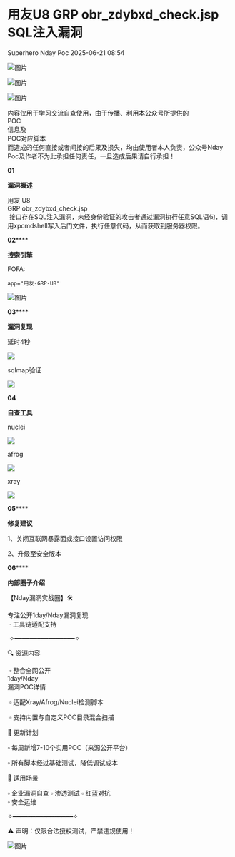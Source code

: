 #  用友U8 GRP obr_zdybxd_check.jsp SQL注入漏洞  
Superhero  Nday Poc   2025-06-21 08:54  
  
![图片](https://mmbiz.qpic.cn/mmbiz_png/Melo944GVOJECe5vg2C5YWgpyo1D5bCkYN4sZibCVo6EFo0N9b7Kib4I4N6j6Y10tynLOdgov9ibUmaNwW5yeoCbQ/640?wx_fmt=other&from=appmsg&wxfrom=5&wx_lazy=1&wx_co=1&tp=webp "")  
  
![图片](https://mmbiz.qpic.cn/mmbiz_png/Melo944GVOJECe5vg2C5YWgpyo1D5bCkhic5lbbPcpxTLtLccZ04WhwDotW7g2b3zBgZeS5uvFH4dxf0tj0Rutw/640?wx_fmt=other&from=appmsg&wxfrom=5&wx_lazy=1&wx_co=1&tp=webp "")  
  
![图片](https://mmbiz.qpic.cn/mmbiz_png/Melo944GVOJECe5vg2C5YWgpyo1D5bCk524CiapZejYicic1Hf8LPt8qR893A3IP38J3NMmskDZjyqNkShewpibEfA/640?wx_fmt=other&from=appmsg&wxfrom=5&wx_lazy=1&wx_co=1&tp=webp "")  
  
内容仅用于学习交流自查使用，由于传播、利用本公众号所提供的  
POC  
信息及  
POC对应脚本  
而造成的任何直接或者间接的后果及损失，均由使用者本人负责，公众号Nday Poc及作者不为此承担任何责任，一旦造成后果请自行承担！  
  
  
**01**  
  
**漏洞概述**  
  
  
用友 U8   
GRP obr_zdybxd_check.jsp  
 接口存在SQL注入漏洞，未经身份验证的攻击者通过漏洞执行任意SQL语句，调用xpcmdshell写入后门文件，执行任意代码，从而获取到服务器权限。  
  
**02******  
  
**搜索引擎**  
  
  
FOFA:  
```
app="用友-GRP-U8"
```  
  
![图片](https://mmbiz.qpic.cn/sz_mmbiz_png/wnJTy44dqwKJtxMwdqYqDk4jCibuHCibS5ZTDHSrBHJAUnYv3zTwib3gRTGjQkunIIKWib9moNG8A2M5QyNXe0e6iaQ/640?wx_fmt=png&from=appmsg&watermark=1&tp=webp&wxfrom=5&wx_lazy=1 "")  
  
  
**03******  
  
**漏洞复现**  
  
延时4秒  
  
![](https://mmbiz.qpic.cn/sz_mmbiz_png/wnJTy44dqwK3wU73qcvddP6IAdpDjefSF1b5ialLtm93LC3wnFjCicpt44mfrib89eo9XPgJgoRbfNlVk280E29Kw/640?wx_fmt=png&from=appmsg "")  
  
sqlmap验证  
  
![](https://mmbiz.qpic.cn/sz_mmbiz_png/wnJTy44dqwK3wU73qcvddP6IAdpDjefST6LMNEmCYZeTKTnroXQxib00j3JT6dIZRZmP9Dtm9hMssedxfAkwfdQ/640?wx_fmt=png&from=appmsg "")  
  
  
**04**  
  
**自查工具**  
  
  
nuclei  
  
![](https://mmbiz.qpic.cn/sz_mmbiz_png/wnJTy44dqwK3wU73qcvddP6IAdpDjefS3clnXCl3Qx0Bfqxm7EEJ9s354T7wNIgpVeOm9qqc9iaIk5dibYPK339A/640?wx_fmt=png&from=appmsg "")  
  
afrog  
  
![](https://mmbiz.qpic.cn/sz_mmbiz_png/wnJTy44dqwK3wU73qcvddP6IAdpDjefSOZWx0dqMEGKM2WmEbqW7x1D8RY9wMcmO3hDc3hibxejsWWo5ymcz9dg/640?wx_fmt=png&from=appmsg "")  
  
xray  
  
![](https://mmbiz.qpic.cn/sz_mmbiz_png/wnJTy44dqwK3wU73qcvddP6IAdpDjefSZL6UgokaztJr1L2ibD5icFHzAE5qhQgmZ9OQaegicweKFK7TdAfh9Bbmg/640?wx_fmt=png&from=appmsg "")  
  
  
**05******  
  
**修复建议**  
  
  
1、关闭互联网暴露面或接口设置访问权限  
  
2、升级至安全版本  
  
  
**06******  
  
**内部圈子介绍**  
  
  
【Nday漏洞实战圈】🛠️   
  
专注公开1day/Nday漏洞复现  
 · 工具链适配支持  
  
 ✧━━━━━━━━━━━━━━━━✧   
  
🔍 资源内容  
  
 ▫️ 整合全网公开  
1day/Nday  
漏洞POC详情  
  
 ▫️ 适配Xray/Afrog/Nuclei检测脚本  
  
 ▫️ 支持内置与自定义POC目录混合扫描   
  
🔄 更新计划   
  
▫️ 每周新增7-10个实用POC（来源公开平台）   
  
▫️ 所有脚本经过基础测试，降低调试成本   
  
🎯 适用场景   
  
▫️ 企业漏洞自查 ▫️ 渗透测试 ▫️ 红蓝对抗   
▫️ 安全运维  
  
✧━━━━━━━━━━━━━━━━✧   
  
⚠️ 声明：仅限合法授权测试，严禁违规使用！  
  
![图片](https://mmbiz.qpic.cn/sz_mmbiz_png/wnJTy44dqwKJtxMwdqYqDk4jCibuHCibS51dmdjQ4On0lUspDKYcGf3vQiaUtt5r7DNQdRJHoiaQiakCJMdSLR2zMqw/640?wx_fmt=png&from=appmsg&watermark=1&wxfrom=5&wx_lazy=1&tp=webp "")  
  
  
